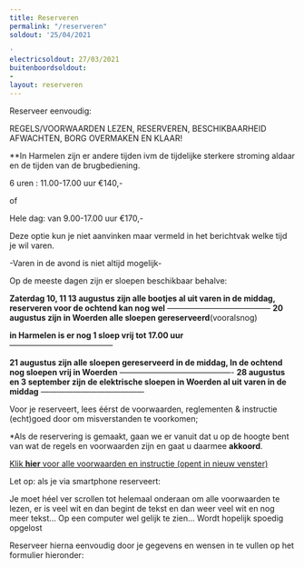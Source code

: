 ```yaml
---
title: Reserveren
permalink: "/reserveren"
soldout: '25/04/2021

'
electricsoldout: 27/03/2021
buitenboordsoldout:
- 
layout: reserveren
---
```



Reserveer eenvoudig:

REGELS/VOORWAARDEN LEZEN, RESERVEREN, BESCHIKBAARHEID AFWACHTEN, BORG OVERMAKEN EN KLAAR! 

**In Harmelen zijn er andere tijden ivm de tijdelijke sterkere stroming aldaar en de tijden van de brugbediening.

6 uren : 11.00-17.00 uur €140,-

 of 

Hele dag: van 9.00-17.00 uur €170,-

Deze optie kun je niet aanvinken maar vermeld in het berichtvak welke tijd je wil varen.


-Varen in de avond is niet altijd mogelijk-

Op de meeste dagen zijn er sloepen beschikbaar behalve:   


**Zaterdag 10, 11 13 augustus zijn alle bootjes al uit varen in de middag, reserveren voor de ochtend kan nog wel** 
—————————————
**20 augustus zijn in Woerden alle sloepen gereserveerd**(vooralsnog) 

**in Harmelen is er nog 1 sloep vrij tot 17.00 uur**  
—————————————

**21 augustus zijn alle sloepen gereserveerd in de middag,
In de ochtend nog sloepen vrij in Woerden**
——————————————-
**28 augustus en 3 september zijn de elektrische sloepen in Woerden al uit varen in de middag**
—————————————

Voor je reserveert, lees éérst de voorwaarden, reglementen & instructie (echt)goed door om misverstanden te voorkomen;

*Als de reservering is gemaakt, gaan we er vanuit dat u op de hoogte bent van wat de regels en voorwaarden zijn en gaat u daarmee **akkoord**.

[Klik **hier** voor alle voorwaarden en instructie (opent in nieuw venster)](http://descheepsjongens.nl/voorwaarden)

Let op: als je via smartphone reserveert: 

Je moet héel ver scrollen tot helemaal onderaan om alle voorwaarden te lezen, er is veel wit en dan begint de tekst en dan weer veel wit en nog meer tekst... Op een computer wel gelijk te zien... Wordt hopelijk spoedig opgelost

Reserveer hierna eenvoudig door je gegevens en wensen in te vullen op het formulier hieronder: